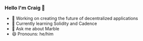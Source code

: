 ### Hello I'm Craig 👋

- 🔭 Working on creating the future of decentralized applications
- 🌱 Currently learning Solidity and Cadence
- 💬 Ask me about Marble
- 😄 Pronouns: he/him
